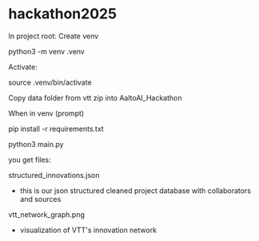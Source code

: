 # hackathon2025

In project root:
Create venv

python3 -m venv .venv

Activate:

source .venv/bin/activate

Copy data folder from vtt zip into AaltoAI_Hackathon

When in venv (prompt)

pip install -r requirements.txt

python3 main.py

you get files:

structured_innovations.json

-   this is our json structured cleaned project database with collaborators and sources

vtt_network_graph.png

-   visualization of VTT's innovation network
